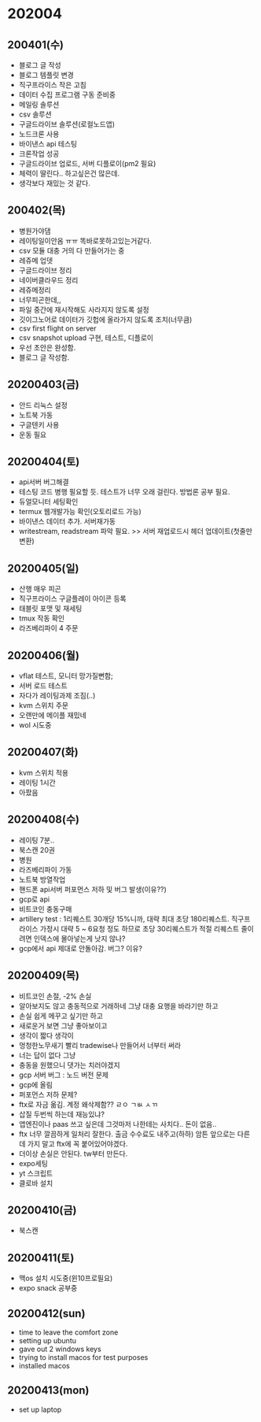 # 202004

## 200401(수)

- 블로그 글 작성
- 블로그 템플릿 변경
- 직구프라이스 작은 고침
- 데이터 수집 프로그램 구동 준비중
- 메일링 솔루션
- csv 솔루션
- 구글드라이브 솔루션(로컬노드앱)
- 노드크론 사용
- 바이낸스 api 테스팅
- 크론작업 성공
- 구글드라이브 업로드, 서버 디플로이(pm2 필요)
- 체력이 딸린다.. 하고싶은건 많은데.
- 생각보다 재밌는 것 같다.

## 200402(목)

- 병원가야댐
- 레이팅일이안옴 ㅠㅠ 똑바로못하고있는거같다.
- csv 모듈 대충 거의 다 만들어가는 중
- 레쥬메 업뎃
- 구글드라이브 정리
- 네이버클라우드 정리
- 레쥬메정리
- 너무피곤한데,,
- 파일 중간에 재시작해도 사라지지 않도록 설정
- 깃이그노어로 데이터가 깃헙에 올라가지 않도록 조치(너무큼)
- csv first flight on server
- csv snapshot upload 구현, 테스트, 디플로이
- 우선 초안은 완성함.
- 블로그 글 작성함.

## 20200403(금)

- 안드 리눅스 설정
- 노트북 가동
- 구글텐키 사용
- 운동 필요

## 20200404(토)

- api서버 버그해결
- 테스팅 코드 병행 필요할 듯. 테스트가 너무 오래 걸린다. 방법론 공부 필요.
- 듀얼모니터 세팅확인
- termux 웹개발가능 확인(오토리로드 가능)
- 바이낸스 데이터 추가. 서버재가동
- writestream, readstream 파악 필요. >> 서버 재업로드시 헤더 업데이트(첫줄만 변환)

## 20200405(일)

- 산행 매우 피곤
- 직구프라이스 구글플레이 아이콘 등록
- 태블릿 포맷 및 재세팅
- tmux 작동 확인
- 라즈베리파이 4 주문

## 20200406(월)

- vflat 테스트, 모니터 망가질뻔함;
- 서버 로드 테스트
- 자다가 레이팅과제 조짐(..)
- kvm 스위치 주문
- 오랜만에 메이플 재밌네
- wol 시도중

## 20200407(화)

- kvm 스위치 적용
- 레이팅 1시간
- 아팠음

## 20200408(수)

- 레이팅 7분..
- 북스캔 20권
- 병원
- 라즈베리파이 가동
- 노트북 방열작업
- 핸드폰 api서버 퍼포먼스 저하 및 버그 발생(이유??)
- gcp로 api
- 비트코인 충동구매
- artillery test : 1리퀘스트 30개당 15%니까, 대략 최대 초당 180리퀘스트. 직구프라이스 가정시 대략 5 ~ 6요청 정도 하므로 초당 30리퀘스트가 적절 리퀘스트 줄이려면 인덱스에 몰아넣는게 낫지 않나?
- gcp에서 api 제대로 안돌아감. 버그? 이유?

## 20200409(목)

- 비트코인 손절, -2% 손실
- 알아보지도 않고 충동적으로 거래하네 그냥 대충 요행을 바라기만 하고
- 손실 쉽게 메꾸고 싶기만 하고
- 새로운거 보면 그냥 좋아보이고
- 생각이 짧다 생각이
- 멍청한노무새기 빨리 tradewise나 만들어서 너부터 써라
- 너는 답이 없다 그냥
- 충동을 원했으니 댓가는 치러야겠지
- gcp 서버 버그 : 노드 버전 문제
- gcp에 올림
- 퍼포먼스 저하 문제?
- ftx로 자금 옮김. 계정 왜삭제함?? ㄹㅇ ㄱㅄ ㅅㄲ
- 삽질 두번씩 하는데 재능있냐?
- 앱엔진이나 paas 쓰고 싶은데 그것마저 나한테는 사치다.. 돈이 없음..
- ftx 너무 깔끔하게 일처리 잘한다. 출금 수수료도 내주고(하하) 암튼 앞으로는 다른데 가지 말고 ftx에 꼭 붙어있어야겠다.
- 더이상 손실은 안된다. tw부터 만든다.
- expo세팅
- yt 스크립트
- 클로바 설치

## 20200410(금)

- 북스캔

## 20200411(토)

- 맥os 설치 시도중(윈10프로필요)
- expo snack 공부중


## 20200412(sun)

- time to leave the comfort zone
- setting up ubuntu
- gave out 2 windows keys
- trying to install macos for test purposes
- installed macos

## 20200413(mon)

- set up laptop
